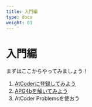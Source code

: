 ```yaml
---
title: 入門編
type: docs
weight: 01
---
```

# 入門編
まずはここからやってみましょう！


1. [AtCoderに登録してみよう](/docs/atcoder/registration)
2. [APG4bを解いてみよう](/docs/learning/learn_with_atc/apg4b.md)
3. AtCoder Problemsを使おう